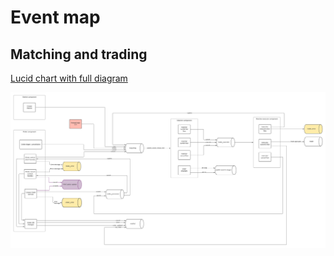 # Event map

## Matching and trading

[Lucid chart with full diagram](https://lucid.app/documents/view/cd96995c-1bcb-4513-abce-f87a85155339)

![matching and trading event map](event_map.png)
